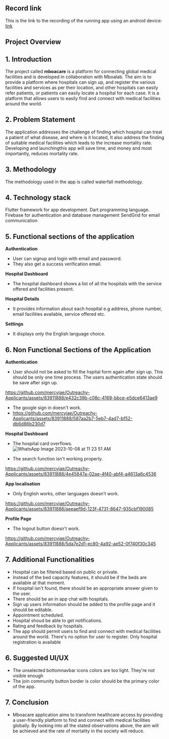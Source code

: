 ##  Record link

This is the link to the recording of the running app using an android device:
[link](https://drive.google.com/file/d/1BehuW1quo_Z65r7mOo4nwGqgaEI4pn0C/view?usp=drive_link)

##  Project Overview
## 1. Introduction

The project called **mboacare** is a platform for connecting global medical facilities and is developed in collaboration with Mboalab. The aim is to provide a platform where hospitals can sign up, and register the various facilities and services as per their location, and other hospitals can easily refer patients, or patients can easily locate a hospital for each case. It is a platform that allows users to easily find and connect with medical facilities around the world.

## 2. Problem Statement

The application addresses the challenge of finding which hospital can treat a patient of what disease, and where is it located, It also address the finding of suitable medical facilities which leads to the increase mortality rate. Developing and launchingthis app will save time, and money and most importantly, reduces mortality rate.

## 3. Methodology
The methodology used in the app is called waterfall methodology.
## 4. Technology stack

Flutter framework for app development.
Dart programming language.
Firebase for authentication and database management
SendGrid for email communication

## 5. Functional sections of the application

 **Authentication**
 - User can signup and login with email and password. 
 - They also get a success verification email.





 **Hospital Dashboard**

 - The hospital dashboard shows a list of all the hospitals with the service offered and facilities present.

 **Hospital Details**

 - It provides information about each hospital e.g address, phone number,  email facilities available, service offered etc.

 **Settings**
 - It displays only the English language choice.
  

## 6. Non Functional Sections of the Application

 **Authentication**
 - User should not be asked to fill the hspital form again after sign up. This should be only one time process. The users authentication state should be save after sign up.

https://github.com/mercyjae/Outreachy-Applicants/assets/83911888/e432c39b-c08c-4169-bbce-e5dce6413ae9


 - The google sign in doesn't work.
 - https://github.com/mercyjae/Outreachy-Applicants/assets/83911888/587aa2b7-5eb7-4ad7-bf52-db6d86b230d7

  **Hospital Dashboard**
 - The hospital card overflows.![WhatsApp Image 2023-10-08 at 11 23 51 AM](https://github.com/mercyjae/Outreachy-Applicants/assets/83911888/c65b4734-b326-48a7-9aed-237fee954cf2)

 - The search function isn't working properly.

https://github.com/mercyjae/Outreachy-Applicants/assets/83911888/4e45847a-02ae-4f40-abf4-a4613a6c4536


 
**App localisation**
 - Only English works, other languages doesn't work.

https://github.com/mercyjae/Outreachy-Applicants/assets/83911888/aeeaef9d-123f-4731-8647-935cbf190085



  **Profile Page**
 - The logout button doesn't work.

https://github.com/mercyjae/Outreachy-Applicants/assets/83911888/5da7e2d1-ec80-4a92-ae52-0f740f30c345




## 7. Additional Functionalities
- Hospital can be filtered based on public or private.
- Instead of the bed capacity features, it should be if the beds are available at that moment.
- If hospital isn't found, there should be an appropriate answer given to the user.
- There should be an in app chat with hospitals.
- Sign up users information should be added to the profile page and it should be editable.
- Appointment scheduled.
- Hospital shoud be able to get notifications.
- Rating and feedback by hospitals.
- The app should permit users to find and connect with medical facilities around the world. There's no option for user to register. Only hospital registration is available

## 6. Suggested UI/UX
- The unselected bottomnavbar icons colors are too light. They're not visible enough
- The join community button border is color should be the primary color of the app.

## 7. Conclusion
- Mboacare application aims to transform healthcare access by providing a user-friendly platform to find and connect with medical facilities globally. By looking into all the stated observations above, the aim will be achieved and the rate of mortality in the society will reduce.
